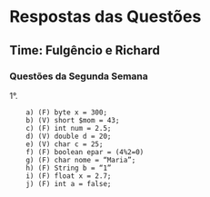 # Respostas das Questões
## Time: Fulgêncio e Richard

### Questões da Segunda Semana

1°.

        a) (F) byte x = 300;
        b) (V) short $mom = 43;
        c) (F) int num = 2.5;
        d) (V) double d = 20;
        e) (V) char c = 25;
        f) (F) boolean epar = (4%2=0)
        g) (F) char nome = “Maria”;
        h) (F) String b = “1”
        i) (F) float x = 2.7;
        j) (F) int a = false;
